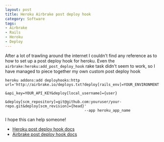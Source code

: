 ```yaml
---
layout: post
title: Heroku Airbrake post deploy hook
category: Software
tags:
- Airbrake
- Rails
- Heroku
- Deploy
---
```

After a lot of trawling around the internet I couldn't find any reference as
to how to set up a post deploy hook for heroku. Even the
`airbrake:heroku:add_post_deploy_hook` rake task didn't seem to work, so I have
managed to piece together my own custom post deploy hook

```
heroku addons:add deployhooks:http url='http://airbrake.io/deploys.txt?deploy[rails_env]=YOUR_ENVIRONMENT
                                    &api_key=YOUR_API_KEY&deploy[local_username]={user}
                                    &deploy[scm_repository]=git@github.com:youruser/your-repo.git&deploy[scm_revision]={head}'
                                    --app heroku_app_name
```

I hope this can help someone!

  * [Heroku post deploy hook docs](http://devcenter.heroku.com/articles/deploy-hooks)
  * [Airbrake post deploy hook docs](http://help.airbrake.io/kb/api-2/deploy-tracking)
